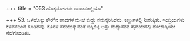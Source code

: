 +++
title = "053 ಹೊಕ್ಕನೊಳಗನು ರಾಯನಙ್ಘ್ರಿಯೊ"

+++
53. ಒಳಹೊಕ್ಕು ಕೌರªನ ಪಾದಗಳ ಮೇಲೆ ಬಿದ್ದು ನಮಸ್ಕರಿಸಿದನು. ಕಣ್ಣುಗಳಲ್ಲಿ ನೀರುಕ್ಕಿತು. ಇಂದ್ರಿಯಗಳು ಕಳವಳದಿಂದ ಕೂಡಿದವು. ಕೊರಳ ಸೆರೆಯುಕ್ಕುವಂತೆ ಬಿಕ್ಕಿಬಿಕ್ಕಿ ಅತ್ತು ದುಶ್ಶಾಸನನ ಹೃದಯದಲ್ಲಿ ಶೋಕಾಗ್ನಿಯೇ ನೆಲೆಗೊಂಡಿತು.